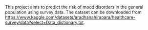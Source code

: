 This project aims to predict the risk of mood disorders in the general population using survey data.
The dataset can be downloaded from https://www.kaggle.com/datasets/aradhanahirapara/healthcare-survey/data?select=Data_dictionary.txt.
